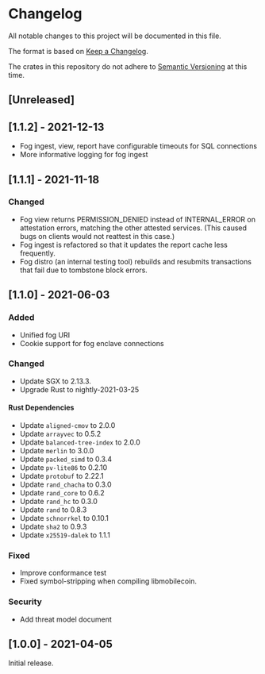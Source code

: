 # Changelog
All notable changes to this project will be documented in this file.

The format is based on [Keep a Changelog](https://keepachangelog.com/en/1.0.0/).

The crates in this repository do not adhere to [Semantic Versioning](https://semver.org/spec/v2.0.0.html) at this time.

## [Unreleased]

## [1.1.2] - 2021-12-13

- Fog ingest, view, report have configurable timeouts for SQL connections
- More informative logging for fog ingest

## [1.1.1] - 2021-11-18

### Changed

 - Fog view returns PERMISSION_DENIED instead of INTERNAL_ERROR on attestation errors,
   matching the other attested services. (This caused bugs on clients would not
   reattest in this case.)
 - Fog ingest is refactored so that it updates the report cache less frequently.
 - Fog distro (an internal testing tool) rebuilds and resubmits transactions
   that fail due to tombstone block errors.

## [1.1.0] - 2021-06-03

### Added

 - Unified fog URI
 - Cookie support for fog enclave connections

### Changed

 - Update SGX to 2.13.3.
 - Upgrade Rust to nightly-2021-03-25

#### Rust Dependencies

 - Update `aligned-cmov` to 2.0.0
 - Update `arrayvec` to 0.5.2
 - Update `balanced-tree-index` to 2.0.0
 - Update `merlin` to 3.0.0
 - Update `packed_simd` to 0.3.4
 - Update `pv-lite86` to 0.2.10
 - Update `protobuf` to 2.22.1
 - Update `rand_chacha` to 0.3.0
 - Update `rand_core` to 0.6.2
 - Update `rand_hc` to 0.3.0
 - Update `rand` to 0.8.3
 - Update `schnorrkel` to 0.10.1
 - Update `sha2` to 0.9.3
 - Update `x25519-dalek` to 1.1.1

### Fixed

 - Improve conformance test
 - Fixed symbol-stripping when compiling libmobilecoin.

### Security

 - Add threat model document

## [1.0.0] - 2021-04-05

Initial release.
